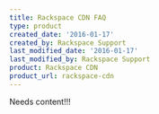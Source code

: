 ```yaml
---
title: Rackspace CDN FAQ
type: product
created_date: '2016-01-17'
created_by: Rackspace Support
last_modified_date: '2016-01-17'
last_modified_by: Rackspace Support
product: Rackspace CDN
product_url: rackspace-cdn
---
```


Needs content!!!
